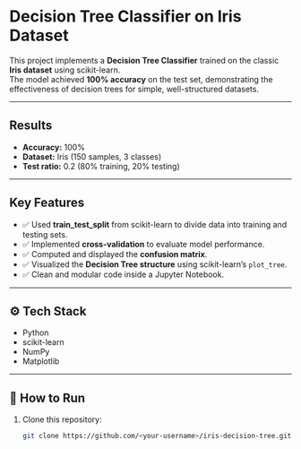 #  Decision Tree Classifier on Iris Dataset

This project implements a **Decision Tree Classifier** trained on the classic **Iris dataset** using scikit-learn.  
The model achieved **100% accuracy** on the test set, demonstrating the effectiveness of decision trees for simple, well-structured datasets.

---

## Results
- **Accuracy:** 100%  
- **Dataset:** Iris (150 samples, 3 classes)  
- **Test ratio:** 0.2 (80% training, 20% testing)  

---

##  Key Features
- ✅ Used **train_test_split** from scikit-learn to divide data into training and testing sets.  
- ✅ Implemented **cross-validation** to evaluate model performance.  
- ✅ Computed and displayed the **confusion matrix**.  
- ✅ Visualized the **Decision Tree structure** using scikit-learn’s `plot_tree`.  
- ✅ Clean and modular code inside a Jupyter Notebook.  

---

## ⚙️ Tech Stack
- Python  
- scikit-learn  
- NumPy  
- Matplotlib  

---

## 📂 How to Run
1. Clone this repository:
   ```bash
   git clone https://github.com/<your-username>/iris-decision-tree.git
